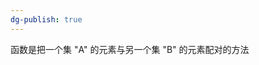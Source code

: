 ```yaml
---
dg-publish: true
---
```



函数是把一个集 "A" 的元素与另一个集 "B" 的元素配对的方法






[^1]: 数学乐： [函数是什么](https://www.shuxuele.com/sets/function.html)